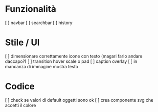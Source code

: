 # Funzionalità
[ ] navbar
[ ] searchbar
[ ] history

# Stile / UI
[ ] dimensionare correttamente icone con testo (magari farlo andare daccapo?)
[ ] transition hover scale o pad
[ ] caption overlay
[ ] in mancanza di immagine mostra testo

# Codice
[ ] check se valori di default oggetti sono ok
[ ] crea componente svg che accetti il colore